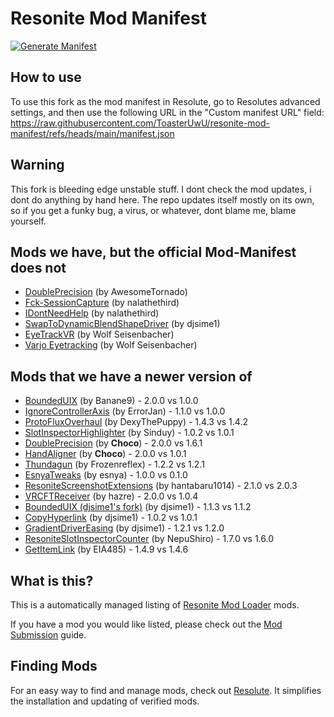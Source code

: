 # Resonite Mod Manifest
[![Generate Manifest](https://github.com/ToasterUwU/resonite-mod-manifest/actions/workflows/generate-manifest.yml/badge.svg)](https://github.com/ToasterUwU/resonite-mod-manifest/actions/workflows/generate-manifest.yml)

## How to use

To use this fork as the mod manifest in Resolute, go to Resolutes advanced settings, and then use the following URL in the "Custom manifest URL" field: https://raw.githubusercontent.com/ToasterUwU/resonite-mod-manifest/refs/heads/main/manifest.json

## Warning

This fork is bleeding edge unstable stuff. I dont check the mod updates, i dont do anything by hand here. The repo updates itself mostly on its own, so if you get a funky bug, a virus, or whatever, dont blame me, blame yourself.

## Mods we have, but the official Mod-Manifest does not

- [DoublePrecision](https://github.com/AwesomeTornado/Resonite-DoublePrecision-RML) (by AwesomeTornado)
- [Fck-SessionCapture](https://github.com/nalathethird/Fck-SessionCapture) (by nalathethird)
- [IDontNeedHelp](https://github.com/nalathethird/IDontNeedHelp) (by nalathethird)
- [SwapToDynamicBlendShapeDriver](https://github.com/djsime1/SwapToDynamicBlendShapeDriver) (by djsime1)
- [EyeTrackVR](https://github.com/Wolf-Seisenbacher/EyeTrackVRResonite/) (by Wolf Seisenbacher)
- [Varjo Eyetracking](https://github.com/Wolf-Seisenbacher/ResoniteVarjoEyeTracking) (by Wolf Seisenbacher)


## Mods that we have a newer version of

- [BoundedUIX](https://github.com/Banane9/ResoniteBoundedUIX) (by Banane9)  - 2.0.0 vs 1.0.0
- [IgnoreControllerAxis](https://github.com/ErrorJan/ResoniteMod-IgnoreControllerAxis) (by ErrorJan)  - 1.1.0 vs 1.0.0
- [ProtoFluxOverhaul](https://github.com/DexyThePuppy/ProtoFluxOverhaul) (by DexyThePuppy)  - 1.4.3 vs 1.4.2
- [SlotInspectorHighlighter](https://github.com/sjsanjsrh/SlotInspectorHighlighter) (by Sinduy)  - 1.0.2 vs 1.0.1
- [DoublePrecision](https://github.com/AwesomeTornado/Resonite-DoublePrecision-RML) (by __Choco__)  - 2.0.0 vs 1.6.1
- [HandAligner](https://github.com/AwesomeTornado/Resonite-Hand-Aligner) (by __Choco__)  - 2.0.0 vs 1.0.1
- [Thundagun](https://github.com/Frozenreflex/Thundagun) (by Frozenreflex)  - 1.2.2 vs 1.2.1
- [EsnyaTweaks](https://github.com/esnya/ResoniteEsnyaTweaks) (by esnya)  - 1.0.0 vs 0.1.0
- [ResoniteScreenshotExtensions](https://github.com/hantabaru1014/ResoniteScreenshotExtensions) (by hantabaru1014)  - 2.1.0 vs 2.0.3
- [VRCFTReceiver](https://github.com/hazre/VRCFTReceiver) (by hazre)  - 2.0.0 vs 1.0.4
- [BoundedUIX (djsime1's fork)](https://github.com/djsime1/BoundedUIX) (by djsime1)  - 1.1.3 vs 1.1.2
- [CopyHyperlink](https://github.com/djsime1/CopyHyperlink) (by djsime1)  - 1.0.2 vs 1.0.1
- [GradientDriverEasing](https://github.com/djsime1/GradientDriverEasing) (by djsime1)  - 1.2.1 vs 1.2.0
- [ResoniteSlotInspectorCounter](https://github.com/NepuShiro/ResoniteSlotInspectorCounter) (by NepuShiro)  - 1.7.0 vs 1.6.0
- [GetItemLink](https://github.com/EIA485/NeosGetItemLink) (by EIA485)  - 1.4.9 vs 1.4.6


## What is this?

This is a automatically managed listing of [Resonite Mod Loader](https://github.com/resonite-modding-group/ResoniteModLoader) mods.

If you have a mod you would like listed, please check out the [Mod Submission](https://github.com/ToasterUwU/resonite-mod-manifest/wiki/Mod-Submission) guide.


## Finding Mods

For an easy way to find and manage mods, check out [Resolute](https://github.com/Gawdl3y/Resolute). It simplifies the installation and updating of verified mods.